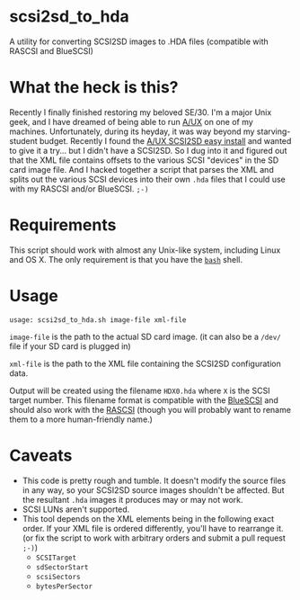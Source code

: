 # scsi2sd_to_hda
A utility for converting SCSI2SD images to .HDA files (compatible with RASCSI and BlueSCSI)

# What the heck is this?

Recently I finally finished restoring my beloved SE/30. I'm a major Unix geek, and I have dreamed of being able to run [A/UX](https://www.aux-penelope.com/) on one of my machines. Unfortunately, during its heyday, it was way beyond my starving-student budget. Recently I found the [A/UX SCSI2SD easy install](https://github.com/unxmaal/aux_sdcard) and wanted to give it a try... but I didn't have a SCSI2SD. So I dug into it and figured out that the XML file contains offsets to the various SCSI "devices" in the SD card image file. And I hacked together a script that parses the XML and splits out the various SCSI devices into their own `.hda` files that I could use with my RASCSI and/or BlueSCSI. `;-)`

# Requirements

This script should work with almost any Unix-like system, including Linux and OS X. The only requirement is that you have the [`bash`](https://www.gnu.org/software/bash/) shell.

# Usage

`usage: scsi2sd_to_hda.sh image-file xml-file`

`image-file` is the path to the actual SD card image. (it can also be a `/dev/` file if your SD card is plugged in)

`xml-file` is the path to the XML file containing the SCSI2SD configuration data.

Output will be created using the filename `HDX0.hda` where `X` is the SCSI target number. This filename format is compatible with the [BlueSCSI](https://scsi.blue/) and should also work with the [RASCSI](https://github.com/akuker/RASCSI) (though you will probably want to rename them to a more human-friendly name.)

# Caveats

* This code is pretty rough and tumble. It doesn't modify the source files in any way, so your SCSI2SD source images shouldn't be affected. But the resultant `.hda` images it produces may or may not work.
* SCSI LUNs aren't supported.
* This tool depends on the XML elements being in the following exact order. If your XML file is ordered differently, you'll have to rearrange it. (or fix the script to work with arbitrary orders and submit a pull request `;-)`)
  * `SCSITarget`
  * `sdSectorStart`
  * `scsiSectors`
  * `bytesPerSector`
